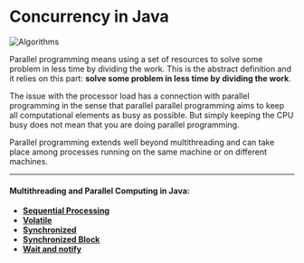 # Concurrency in Java

![Algorithms](https://img.shields.io/badge/Concurrent-Programming--in--Java-green.svg?longCache=true&style=for-the-badge)

Parallel programming means using a set of resources to solve some problem in less time by dividing the work. This is the abstract definition and it relies on this part: **solve some problem in less time by dividing the work**. 

The issue with the processor load has a connection with parallel programming in the sense that parallel parallel programming aims to keep all computational elements as busy as possible. But simply keeping the CPU busy does not mean that you are doing parallel programming.

Parallel programming extends well beyond multithreading and can take place among processes running on the same machine or on different machines.

------

#### Multithreading and Parallel Computing in Java:

- **[Sequential Processing](https://github.com/jszlenk/Concurrency-in-Java/tree/master/BasicMultithreading/src/SequentialProcessing)**
- **[Volatile](https://github.com/jszlenk/Concurrency-in-Java/tree/master/BasicMultithreading/src/Volatile)**
- **[Synchronized](https://github.com/jszlenk/Concurrency-in-Java/tree/master/BasicMultithreading/src/Synchronized)**
- **[Synchronized Block](https://github.com/jszlenk/Concurrency-in-Java/tree/master/BasicMultithreading/src/SynchronizedBlock)**
- **[Wait and notify](https://github.com/jszlenk/Concurrency-in-Java/tree/master/BasicMultithreading/src/WaitAndNotify)**

